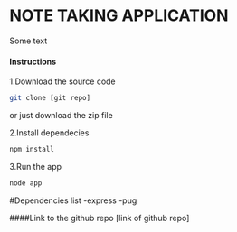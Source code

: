 # NOTE TAKING APPLICATION

Some text

#### Instructions
1.Download the source code
```bash
git clone [git repo]
```
or just download the zip file

2.Install dependecies
```bash
npm install
```

3.Run the app
```bash
node app
```

#Dependencies list
-express
-pug


####Link to the github repo
[link of github repo]